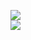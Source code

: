 [![](https://img.shields.io/badge/Made%20With-Github%20Spray-lightgrey.svg?style=for-the-badge&logo=github)](https://github.com/Annihil/github-spray#1529)  
[![](https://i.imgur.com/2DrTn0Z.gif)](https://github.com/Annihil/github-spray)